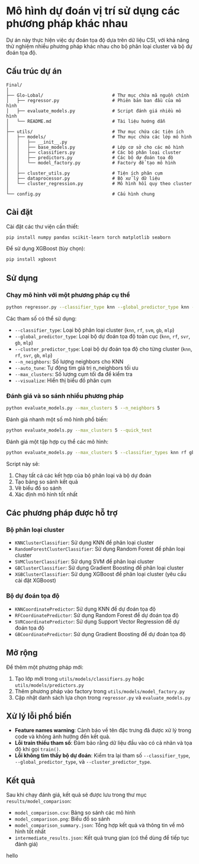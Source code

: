 # Mô hình dự đoán vị trí sử dụng các phương pháp khác nhau

Dự án này thực hiện việc dự đoán tọa độ dựa trên dữ liệu CSI, với khả năng thử nghiệm nhiều phương pháp khác nhau cho bộ phân loại cluster và bộ dự đoán tọa độ.

## Cấu trúc dự án

```
Final/
│
├── Glo-Lobal/                          # Thư mục chứa mã nguồn chính
│   ├── regressor.py                    # Phiên bản ban đầu của mô hình
│   ├── evaluate_models.py              # Script đánh giá nhiều mô hình
│   └── README.md                       # Tài liệu hướng dẫn
│
├── utils/                              # Thư mục chứa các tiện ích
│   ├── models/                         # Thư mục chứa các lớp mô hình
│   │   ├── __init__.py
│   │   ├── base_models.py              # Lớp cơ sở cho các mô hình
│   │   ├── classifiers.py              # Các bộ phân loại cluster
│   │   ├── predictors.py               # Các bộ dự đoán tọa độ
│   │   └── model_factory.py            # Factory để tạo mô hình
│   │
│   ├── cluster_utils.py                # Tiện ích phân cụm
│   ├── dataprocessor.py                # Bộ xử lý dữ liệu
│   └── cluster_regression.py           # Mô hình hồi quy theo cluster
│
└── config.py                           # Cấu hình chung
```

## Cài đặt

Cài đặt các thư viện cần thiết:

```bash
pip install numpy pandas scikit-learn torch matplotlib seaborn
```

Để sử dụng XGBoost (tùy chọn):
```bash
pip install xgboost
```

## Sử dụng

### Chạy mô hình với một phương pháp cụ thể

```bash
python regressor.py --classifier_type knn --global_predictor_type knn --cluster_predictor_type knn --max_clusters 5
```

Các tham số có thể sử dụng:
- `--classifier_type`: Loại bộ phân loại cluster (`knn`, `rf`, `svm`, `gb`, `mlp`)
- `--global_predictor_type`: Loại bộ dự đoán tọa độ toàn cục (`knn`, `rf`, `svr`, `gb`, `mlp`)
- `--cluster_predictor_type`: Loại bộ dự đoán tọa độ cho từng cluster (`knn`, `rf`, `svr`, `gb`, `mlp`)
- `--n_neighbors`: Số lượng neighbors cho KNN
- `--auto_tune`: Tự động tìm giá trị n_neighbors tối ưu
- `--max_clusters`: Số lượng cụm tối đa để kiểm tra
- `--visualize`: Hiển thị biểu đồ phân cụm

### Đánh giá và so sánh nhiều phương pháp

```bash
python evaluate_models.py --max_clusters 5 --n_neighbors 5
```

Đánh giá nhanh một số mô hình phổ biến:
```bash
python evaluate_models.py --max_clusters 5 --quick_test
```

Đánh giá một tập hợp cụ thể các mô hình:
```bash
python evaluate_models.py --max_clusters 5 --classifier_types knn rf gb --global_predictor_types knn svr gb --cluster_predictor_types knn svr gb
```

Script này sẽ:
1. Chạy tất cả các kết hợp của bộ phân loại và bộ dự đoán
2. Tạo bảng so sánh kết quả
3. Vẽ biểu đồ so sánh
4. Xác định mô hình tốt nhất

## Các phương pháp được hỗ trợ

### Bộ phân loại cluster

- `KNNClusterClassifier`: Sử dụng KNN để phân loại cluster
- `RandomForestClusterClassifier`: Sử dụng Random Forest để phân loại cluster
- `SVMClusterClassifier`: Sử dụng SVM để phân loại cluster
- `GBClusterClassifier`: Sử dụng Gradient Boosting để phân loại cluster
- `XGBClusterClassifier`: Sử dụng XGBoost để phân loại cluster (yêu cầu cài đặt XGBoost)

### Bộ dự đoán tọa độ

- `KNNCoordinatePredictor`: Sử dụng KNN để dự đoán tọa độ
- `RFCoordinatePredictor`: Sử dụng Random Forest để dự đoán tọa độ
- `SVRCoordinatePredictor`: Sử dụng Support Vector Regression để dự đoán tọa độ
- `GBCoordinatePredictor`: Sử dụng Gradient Boosting để dự đoán tọa độ

## Mở rộng

Để thêm một phương pháp mới:

1. Tạo lớp mới trong `utils/models/classifiers.py` hoặc `utils/models/predictors.py`
2. Thêm phương pháp vào factory trong `utils/models/model_factory.py`
3. Cập nhật danh sách lựa chọn trong `regressor.py` và `evaluate_models.py`

## Xử lý lỗi phổ biến

- **Feature names warning**: Cảnh báo về tên đặc trưng đã được xử lý trong code và không ảnh hưởng đến kết quả.
- **Lỗi train thiếu tham số**: Đảm bảo rằng dữ liệu đầu vào có cả nhãn và tọa độ khi gọi `train()`.
- **Lỗi không tìm thấy bộ dự đoán**: Kiểm tra lại tham số `--classifier_type`, `--global_predictor_type`, và `--cluster_predictor_type`.

## Kết quả

Sau khi chạy đánh giá, kết quả sẽ được lưu trong thư mục `results/model_comparison`:
- `model_comparison.csv`: Bảng so sánh các mô hình
- `model_comparison.png`: Biểu đồ so sánh
- `model_comparison_summary.json`: Tổng hợp kết quả và thông tin về mô hình tốt nhất
- `intermediate_results.json`: Kết quả trung gian (có thể dùng để tiếp tục đánh giá)

hello